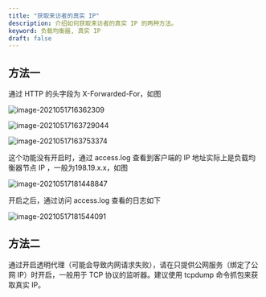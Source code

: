 ```yaml
---
title: "获取来访者的真实 IP"
description: 介绍如何获取来访者的真实 IP 的两种方法。
keyword: 负载均衡器, 真实 IP
draft: false
---
```


## 方法一

通过 HTTP 的头字段为 X-Forwarded-For，如图

![image-2021051716362309](../../_images/lb_get_real_ip_01.png)

![image-20210517163729044](../../_images/lb_get_real_ip_02.png)

![image-20210517163753374](../../_images/lb_get_real_ip_03.png)

这个功能没有开启时，通过 access.log 查看到客户端的 IP 地址实际上是负载均衡器节点 IP ，一般为198.19.x.x，如图

![image-20210517181448847](../../_images/lb_get_real_ip_04.png)

开启之后，通过访问 access.log 查看的日志如下

![image-20210517181544091](../../_images/lb_get_real_ip_05.png)

## 方法二

通过开启透明代理（可能会导致内网请求失败），请在只提供公网服务（绑定了公网 IP）时开启，一般用于 TCP 协议的监听器。建议使用 tcpdump 命令抓包来获取真实 IP。

